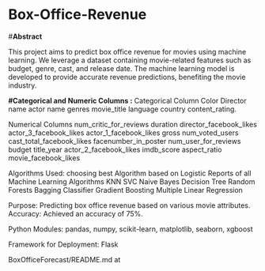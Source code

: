# Box-Office-Revenue
#**Abstract**

This project aims to predict box office revenue for movies using machine learning. We leverage a dataset containing movie-related features such as budget, genre, cast, and release date. The machine learning model is developed to provide accurate revenue predictions, benefiting the movie industry.

**#Categorical and Numeric Columns :**
Categorical Column
Color Director name actor name genres movie_title language country content_rating.

Numerical Columns
num_critic_for_reviews duration director_facebook_likes actor_3_facebook_likes actor_1_facebook_likes gross num_voted_users cast_total_facebook_likes facenumber_in_poster num_user_for_reviews budget title_year actor_2_facebook_likes imdb_score aspect_ratio movie_facebook_likes

Algorithms Used:
choosing best Algorithm based on Logistic Reports of all Machine Learning Algorithms KNN SVC Naive Bayes Decision Tree Random Forests Bagging Classifier Gradient Boosting Multiple Linear Regression

Purpose: Predicting box office revenue based on various movie attributes. Accuracy: Achieved an accuracy of 75%.

Python Modules:
pandas, numpy, scikit-learn, matplotlib, seaborn, xgboost

Framework for Deployment:
Flask

BoxOfficeForecast/README.md at
